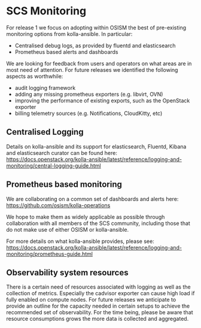 # SCS Monitoring

For release 1 we focus on adopting within OSISM the best of
pre-existing monitoring options from kolla-ansible. In particular:

* Centralised debug logs, as provided by fluentd and elasticsearch
* Prometheus based alerts and dashboards

We are looking for feedback from users and operators on what areas are in most
need of attention.
For future releases we identified the following aspects as worthwhile:

* audit logging framework
* adding any missing prometheus exporters (e.g. libvirt, OVN)
* improving the performance of existing exports, such as the OpenStack exporter
* billing telemetry sources (e.g. Notifications, CloudKitty, etc)

## Centralised Logging

Details on kolla-ansible and its support for elasticsearch,
Fluentd, Kibana and elasticsearch curator can be found here:
https://docs.openstack.org/kolla-ansible/latest/reference/logging-and-monitoring/central-logging-guide.html

## Prometheus based monitoring

We are collaborating on a common set of dashboards and alerts here:
https://github.com/osism/kolla-operations

We hope to make them as widely applicable as possible through collaboration
with all members of the SCS community, including those that do not make use
of either OSISM or kolla-ansible.

For more details on what kolla-ansible provides, please see:
https://docs.openstack.org/kolla-ansible/latest/reference/logging-and-monitoring/prometheus-guide.html

## Observability system resources

There is a certain need of resources associated with logging as well as the collection of metrics.
Especially the cadvisor exporter can cause high load if fully enabled on compute nodes.
For future releases we anticipate to provide an outline for the capacity needed in certain setups
to achieve the recommended set of observability. For the time being, please be aware that resource
consumptions grows the more data is collected and aggregated.
